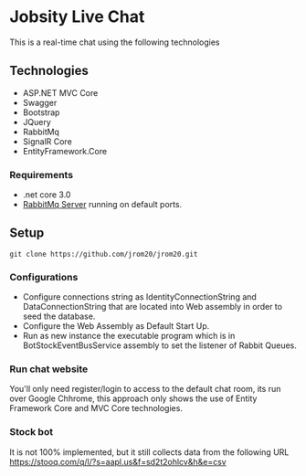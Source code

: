 # Jobsity Live Chat
This is a real-time chat using the following technologies

## Technologies
* ASP.NET MVC Core
* Swagger
* Bootstrap
* JQuery
* RabbitMq
* SignalR Core
* EntityFramework.Core


### Requirements
* .net core 3.0
* [RabbitMq Server](https://www.rabbitmq.com/download.html) running on default ports.

## Setup
`git clone https://github.com/jrom20/jrom20.git`

### Configurations
* Configure connections string as IdentityConnectionString and DataConnectionString that are located into Web assembly in order to seed the database.
* Configure the Web Assembly as Default Start Up.
* Run as new instance the executable program which is in BotStockEventBusService assembly to set the listener of Rabbit Queues.

### Run chat website
You'll only need register/login to access to the default chat room, its run over Google Chhrome, this approach only shows the use of Entity Framework Core and MVC Core technologies.

### Stock bot
It is not 100% implemented, but it still collects data from the following URL https://stooq.com/q/l/?s=aapl.us&f=sd2t2ohlcv&h&e=csv 


